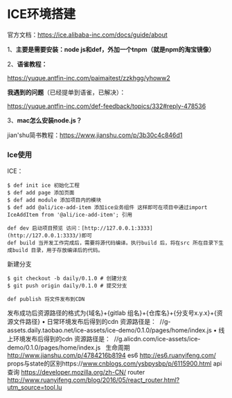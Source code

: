 # ICE环境搭建

官方文档：https://ice.alibaba-inc.com/docs/guide/about

 

1、**主要是需要安装：node js和def，外加一个tnpm（就是npm的淘宝镜像）** 

2、**语雀教程：**

https://yuque.antfin-inc.com/paimaitest/zzkhgg/yhoww2

**我遇到的问题**（已经提单到语雀，已解决）：

https://yuque.antfin-inc.com/def-feedback/topics/332#reply-478536

3、**mac怎么安装node.js？**

jian'shu简书教程：https://www.jianshu.com/p/3b30c4c846d1

### Ice使用

ICE：

```
$ def init ice 初始化工程
$ def add page 添加页面
$ def add module 添加项目内的模块
$ def add @ali/ice-add-item 添加ice业务组件 这样即可在项目中通过import IceAddItem from '@ali/ice-add-item'; 引用

def dev 启动项目预览 访问：[http://127.0.0.1:3333](http://127.0.0.1:3333/)即可
def build 当开发工作完成后，需要将源代码编译。执行build 后，将在src 所在目录下生成build 目录，用于存放编译后的代码。
```



新建分支

```
$ git checkout -b daily/0.1.0 # 创建分支 
$ git push origin daily/0.1.0 # 提交分支

def publish 将文件发布到CDN
```

发布成功后资源路径的格式为{域名}+{gitlab 组名}+{仓库名}+{分支号x.y.x}+{资源文件路径}
• 日常环境发布后得到的cdn 资源路径是： 
//g-assets.daily.taobao.net/ice-assets/ice-demo/0.1.0/pages/home/index.js
• 线上环境发布后得到的cdn 资源路径是： 
//g.alicdn.com/ice-assets/ice-demo/0.1.0/pages/home/index.js
 
生命周期 http://www.jianshu.com/p/4784216b8194
es6 http://es6.ruanyifeng.com/
props与state的区别https://www.cnblogs.com/ysbpysbp/p/6115900.html
api查询 https://developer.mozilla.org/zh-CN/
router http://www.ruanyifeng.com/blog/2016/05/react_router.html?utm_source=tool.lu